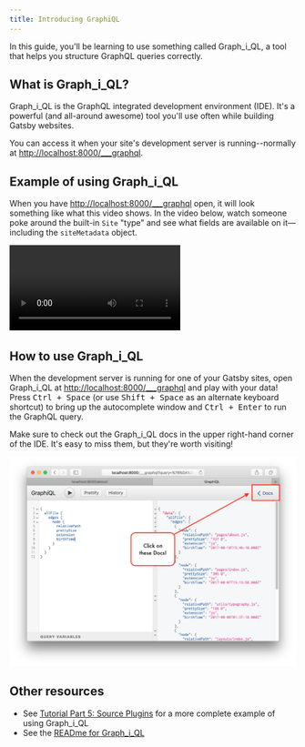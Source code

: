 ```yaml
---
title: Introducing GraphiQL
---
```


In this guide, you'll be learning to use something called Graph_i_QL, a tool that helps you structure GraphQL queries correctly.

## What is Graph_i_QL?

Graph_i_QL is the GraphQL integrated development environment (IDE). It's a powerful (and all-around awesome) tool
you'll use often while building Gatsby websites.

You can access it when your site's development server is running--normally at
<http://localhost:8000/___graphql>.

## Example of using Graph_i_QL

When you have <http://localhost:8000/___graphql> open, it will look something like what this video shows. In the video below, watch someone poke around the built-in `Site` "type" and see what fields are available
on it—including the `siteMetadata` object.

<video controls="controls" autoplay="true" loop="true">
  <source type="video/mp4" src="/graphiql-explore.mp4"></source>
  <p>Your browser does not support the video element.</p>
</video>

## How to use Graph_i_QL

When the development server is running for one of your Gatsby sites, open Graph_i_QL at <http://localhost:8000/___graphql> and play with your data! Press <kbd>Ctrl + Space</kbd> (or use <kbd>Shift + Space</kbd> as an alternate keyboard shortcut) to bring up the autocomplete window and <kbd>Ctrl + Enter</kbd> to run the GraphQL query.

Make sure to check out the Graph_i_QL docs in the upper right-hand corner of the IDE. It's easy to miss them, but they're worth visiting!

![A diagram pointing out where to find the GraphiQl docs](images/graphiql-docs.png)

## Other resources

- See [Tutorial Part 5: Source Plugins](/tutorial/part-five/) for a more complete example of using Graph_i_QL
- See the [READme for Graph_i_QL](https://github.com/graphql/graphiql)
